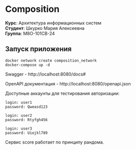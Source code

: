 # Composition

**Курс**: Архитектура информационных систем \
**Студент**: Шкурко Мария Алексеевна \
**Группа**: М8О-101СВ-24

## Запуск приложения

```commandline
docker network create composition_network
docker-compose up -d
```

Swagger - http://localhost:8080/docs#

OpenAPI документация - http://localhost:8080/openapi.json

Доступные аккаунты для тестирования авторизации:
```commandline
login: user1
password: Qweasd123

login: user2
password: Rtyfgh456

login: user3
password: Uiojkl789
```

Сервис score работает по принципу рандома.